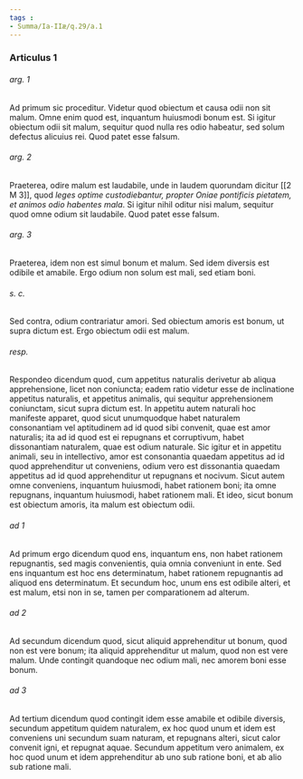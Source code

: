 ```yaml
---
tags : 
- Summa/Ia-IIæ/q.29/a.1
---
```


### Articulus 1

###### arg. 1
Ad primum sic proceditur. Videtur quod obiectum et causa odii non sit malum. Omne enim quod est, inquantum huiusmodi bonum est. Si igitur obiectum odii sit malum, sequitur quod nulla res odio habeatur, sed solum defectus alicuius rei. Quod patet esse falsum.

###### arg. 2
Praeterea, odire malum est laudabile, unde in laudem quorundam dicitur [[2 M 3]], quod *leges optime custodiebantur, propter Oniae pontificis pietatem, et animos odio habentes mala*. Si igitur nihil oditur nisi malum, sequitur quod omne odium sit laudabile. Quod patet esse falsum.

###### arg. 3
Praeterea, idem non est simul bonum et malum. Sed idem diversis est odibile et amabile. Ergo odium non solum est mali, sed etiam boni.

###### s. c.
Sed contra, odium contrariatur amori. Sed obiectum amoris est bonum, ut supra dictum est. Ergo obiectum odii est malum.

###### resp.
Respondeo dicendum quod, cum appetitus naturalis derivetur ab aliqua apprehensione, licet non coniuncta; eadem ratio videtur esse de inclinatione appetitus naturalis, et appetitus animalis, qui sequitur apprehensionem coniunctam, sicut supra dictum est. In appetitu autem naturali hoc manifeste apparet, quod sicut unumquodque habet naturalem consonantiam vel aptitudinem ad id quod sibi convenit, quae est amor naturalis; ita ad id quod est ei repugnans et corruptivum, habet dissonantiam naturalem, quae est odium naturale. Sic igitur et in appetitu animali, seu in intellectivo, amor est consonantia quaedam appetitus ad id quod apprehenditur ut conveniens, odium vero est dissonantia quaedam appetitus ad id quod apprehenditur ut repugnans et nocivum. Sicut autem omne conveniens, inquantum huiusmodi, habet rationem boni; ita omne repugnans, inquantum huiusmodi, habet rationem mali. Et ideo, sicut bonum est obiectum amoris, ita malum est obiectum odii.

###### ad 1
Ad primum ergo dicendum quod ens, inquantum ens, non habet rationem repugnantis, sed magis convenientis, quia omnia conveniunt in ente. Sed ens inquantum est hoc ens determinatum, habet rationem repugnantis ad aliquod ens determinatum. Et secundum hoc, unum ens est odibile alteri, et est malum, etsi non in se, tamen per comparationem ad alterum.

###### ad 2
Ad secundum dicendum quod, sicut aliquid apprehenditur ut bonum, quod non est vere bonum; ita aliquid apprehenditur ut malum, quod non est vere malum. Unde contingit quandoque nec odium mali, nec amorem boni esse bonum.

###### ad 3
Ad tertium dicendum quod contingit idem esse amabile et odibile diversis, secundum appetitum quidem naturalem, ex hoc quod unum et idem est conveniens uni secundum suam naturam, et repugnans alteri, sicut calor convenit igni, et repugnat aquae. Secundum appetitum vero animalem, ex hoc quod unum et idem apprehenditur ab uno sub ratione boni, et ab alio sub ratione mali.

